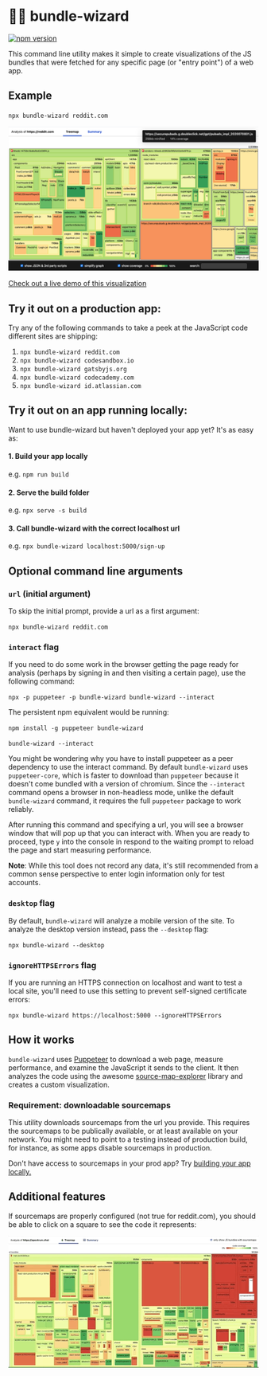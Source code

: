 # 🧙‍♂️ bundle-wizard

[![npm version](https://badge.fury.io/js/bundle-wizard.svg)](https://badge.fury.io/js/bundle-wizard)

This command line utility makes it simple to create visualizations of the JS bundles that were fetched for any specific page (or "entry point") of a web app.

## Example

`npx bundle-wizard reddit.com`

<a href="https://bundle-wizard-spectrum.netlify.app/">
<img src="./reddit-mobile-analysis.png" alt="bundle-wizard interaction showing code for reddit">
</a>

[Check out a live demo of this visualization](https://bundle-wizard-spectrum.netlify.app/)

## Try it out on a production app:

Try any of the following commands to take a peek at the JavaScript code different sites are shipping:

1. `npx bundle-wizard reddit.com`
2. `npx bundle-wizard codesandbox.io`
3. `npx bundle-wizard gatsbyjs.org`
4. `npx bundle-wizard codecademy.com`
5. `npx bundle-wizard id.atlassian.com`

## Try it out on an app running locally:

Want to use bundle-wizard but haven't deployed your app yet? It's as easy as:

#### 1. Build your app locally

e.g. `npm run build`

#### 2. Serve the build folder

e.g. `npx serve -s build`

#### 3. Call bundle-wizard with the correct localhost url

e.g. `npx bundle-wizard localhost:5000/sign-up`

## Optional command line arguments

### `url` (initial argument)

To skip the initial prompt, provide a url as a first argument:

`npx bundle-wizard reddit.com`

### `interact` flag

If you need to do some work in the browser getting the page ready for analysis (perhaps by signing in and then visiting a certain page), use the following command:

`npx -p puppeteer -p bundle-wizard bundle-wizard --interact`

The persistent npm equivalent would be running: 

`npm install -g puppeteer bundle-wizard`

`bundle-wizard --interact`

You might be wondering why you have to install puppeteer as a peer dependency to use the interact command. By default `bundle-wizard` uses `puppeteer-core`, which is faster to download than `puppeteer` because it doesn't come bundled with a version of chromium. Since the `--interact` command opens a browser in non-headless mode, unlike the default `bundle-wizard` command, it requires the full `puppeteer` package to work reliably.

After running this command and specifying a url, you will see a browser window that will pop up that you can interact with. When you are ready to proceed, type `y` into the console in respond to the waiting prompt to reload the page and start measuring performance.

**Note**: While this tool does not record any data, it's still recommended from a common sense perspective to enter login information only for test accounts.

### `desktop` flag

By default, `bundle-wizard` will analyze a mobile version of the site. To analyze the desktop version instead, pass the `--desktop` flag:

`npx bundle-wizard --desktop`

### `ignoreHTTPSErrors` flag

If you are running an HTTPS connection on localhost and want to test a local site, you'll need to use this setting to prevent self-signed certificate errors:

`npx bundle-wizard https://localhost:5000 --ignoreHTTPSErrors`

## How it works

`bundle-wizard` uses [Puppeteer](https://github.com/puppeteer/puppeteer) to download a web page, measure performance, and examine the JavaScript it sends to the client. It then analyzes the code using the awesome [source-map-explorer](https://github.com/danvk/source-map-explorer) library and creates a custom visualization.

### Requirement: downloadable sourcemaps

This utility downloads sourcemaps from the url you provide. This requires the sourcemaps to be publically available, or at least available on your network. You might need to point to a testing instead of production build, for instance, as some apps disable sourcemaps in production.

Don't have access to sourcemaps in your prod app? Try [building your app locally.](#try-it-out-on-an-app-running-locally)

## Additional features

If sourcemaps are properly configured (not true for reddit.com), you should be able to click on a square to see the code it represents:

![demonstration of code feature](./example.gif)
